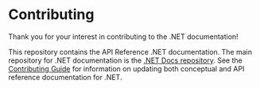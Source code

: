 # Contributing

Thank you for your interest in contributing to the .NET documentation!

This repository contains the API Reference .NET documentation. The main repository for .NET documentation is the [.NET Docs repository](https://github.com/dotnet/docs). See the [Contributing Guide](https://learn.microsoft.com/contribute/content/dotnet/dotnet-contribute) for information on updating both conceptual and API reference documentation for .NET.
